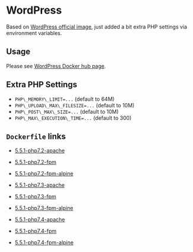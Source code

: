 # WordPress

Based on [WordPress official image](https://hub.docker.com/_/wordpress/), just added a bit extra PHP settings via environment variables.

## Usage

Please see [WordPress Docker hub page](https://hub.docker.com/_/wordpress/).

## Extra PHP Settings

* `PHP\_MEMORY\_LIMIT=...` (default to 64M)
* `PHP\_UPLOAD\_MAX\_FILESIZE=...` (default to 10M)
* `PHP\_POST\_MAX\_SIZE=...` (default to 10M)
* `PHP\_MAX\_EXECUTION\_TIME=...` (default to 300)

## `Dockerfile` links

* [5.5.1-php7.2-apache](https://github.com/alwynpan/docker-wordpress/blob/master/Dockerfile.php7.2-apache)
* [5.5.1-php7.2-fpm](https://github.com/alwynpan/docker-wordpress/blob/master/Dockerfile.php7.2-fpm)
* [5.5.1-php7.2-fpm-alpine](https://github.com/alwynpan/docker-wordpress/blob/master/Dockerfile.php7.2-fpm-alpine)

* [5.5.1-php7.3-apache](https://github.com/alwynpan/docker-wordpress/blob/master/Dockerfile.php7.3-apache)
* [5.5.1-php7.3-fpm](https://github.com/alwynpan/docker-wordpress/blob/master/Dockerfile.php7.3-fpm)
* [5.5.1-php7.3-fpm-alpine](https://github.com/alwynpan/docker-wordpress/blob/master/Dockerfile.php7.3-fpm-alpine)

* [5.5.1-php7.4-apache](https://github.com/alwynpan/docker-wordpress/blob/master/Dockerfile.php7.4-apache)
* [5.5.1-php7.4-fpm](https://github.com/alwynpan/docker-wordpress/blob/master/Dockerfile.php7.4-fpm)
* [5.5.1-php7.4-fpm-alpine](https://github.com/alwynpan/docker-wordpress/blob/master/Dockerfile.php7.4-fpm-alpine)

